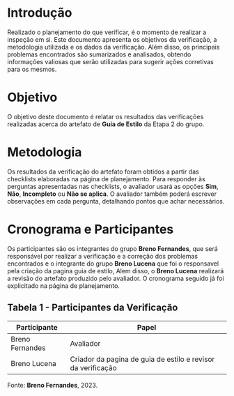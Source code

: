 # Introdução

Realizado o planejamento do que verificar, é o momento de realizar a inspeção em si. Este documento apresenta os objetivos da verificação, a metodologia utilizada e os dados da verificação. Além disso, os principais problemas encontrados são sumarizados e analisados, obtendo informações valiosas que serão utilizadas para sugerir ações corretivas para os mesmos.

# Objetivo

O objetivo deste documento é relatar os resultados das verificações realizadas acerca do artefato de **Guia de Estilo** da Etapa 2 do grupo.

# Metodologia

Os resultados da verificação do artefato foram obtidos a partir das checklists elaboradas na página de planejamento. Para responder às perguntas apresentadas nas checklists, o avaliador usará as opções **Sim**, **Não**, **Incompleto** ou **Não se aplica**. O avaliador também poderá escrever observações em cada pergunta, detalhando pontos que achar necessários.

# Cronograma e Participantes

Os participantes são os integrantes do grupo **Breno Fernandes**, que será responsável por realizar a verificação e a correção dos problemas encontrados e o integrante do grupo **Breno Lucena** que foi o responsavel pela criação da pagina guia de estilo, Alem disso, o **Breno Lucena** realizará a revisão do artefato produzido pelo avaliador. O cronograma seguido já foi explicitado na página de planejamento.

## Tabela 1 - Participantes da Verificação

| Participante     | Papel      |
|------------------|------------|
| Breno Fernandes | Avaliador  |
| Breno Lucena  | Criador da pagina de guia de estilo e revisor da verificação    |

Fonte: **Breno Fernandes**, 2023.
